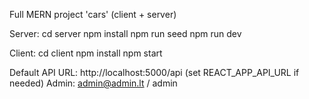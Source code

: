 Full MERN project 'cars' (client + server)

Server:
  cd server
  npm install
  npm run seed
  npm run dev

Client:
  cd client
  npm install
  npm start

Default API URL: http://localhost:5000/api (set REACT_APP_API_URL if needed)
Admin: admin@admin.lt / admin
